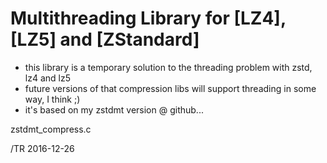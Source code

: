 
# Multithreading Library for [LZ4], [LZ5] and [ZStandard]

- this library is a temporary solution to the threading problem with zstd, lz4 and lz5
- future versions of that compression libs will support threading in some way, I think ;)
- it's based on my zstdmt version @ github...

zstdmt_compress.c

/TR 2016-12-26
